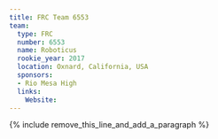 ```yaml
---
title: FRC Team 6553
team:
  type: FRC
  number: 6553
  name: Roboticus
  rookie_year: 2017
  location: Oxnard, California, USA
  sponsors:
  - Rio Mesa High
  links:
    Website:
---
```


{% include remove_this_line_and_add_a_paragraph %}